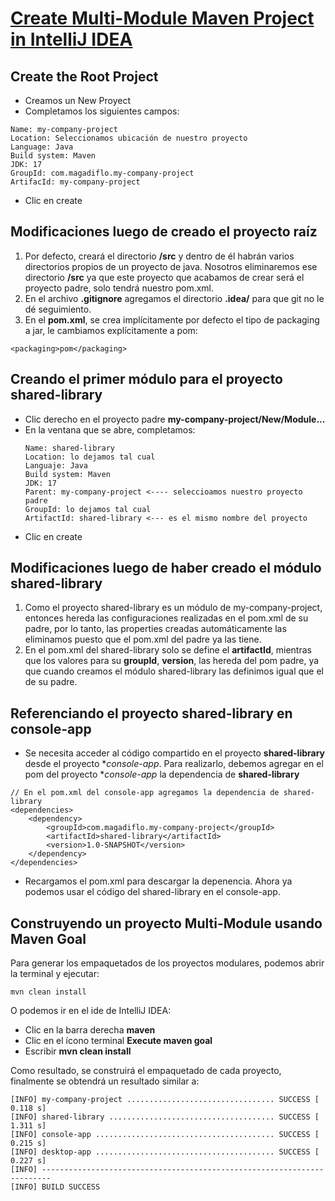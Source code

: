 # [Create Multi-Module Maven Project in IntelliJ IDEA](https://www.youtube.com/watch?v=XqC1zeFdxMs)

## Create the Root Project
- Creamos un New Proyect
- Completamos los siguientes campos:
 ```
Name: my-company-project
Location: Seleccionamos ubicación de nuestro proyecto
Language: Java
Build system: Maven
JDK: 17
GroupId: com.magadiflo.my-company-project
ArtifacId: my-company-project
 ```
- Clic en create

## Modificaciones luego de creado el proyecto raíz
1. Por defecto, creará el directorio **/src** y dentro de él habrán varios directorios propios de
  un proyecto de java. Nosotros eliminaremos ese directorio **/src** ya que este proyecto que
  acabamos de crear será el proyecto padre, solo tendrá nuestro pom.xml.
2. En el archivo **.gitignore** agregamos el directorio **.idea/** para que git no le dé seguimiento.
3. En el **pom.xml**, se crea implícitamente por defecto el tipo de packaging a jar, le cambiamos explícitamente a pom:
  ````   
  <packaging>pom</packaging>
  ````
## Creando el primer módulo para el proyecto shared-library
- Clic derecho en el proyecto padre **my-company-project/New/Module...**
- En la ventana que se abre, completamos:
  ````
  Name: shared-library
  Location: lo dejamos tal cual
  Languaje: Java
  Build system: Maven
  JDK: 17
  Parent: my-company-project <---- seleccioamos nuestro proyecto padre
  GroupId: lo dejamos tal cual
  ArtifactId: shared-library <--- es el mismo nombre del proyecto
  ````
- Clic en create

## Modificaciones luego de haber creado el módulo shared-library
1. Como el proyecto shared-library es un módulo de my-company-project, entonces hereda las configuraciones realizadas en el pom.xml de su padre,
   por lo tanto, las properties creadas automáticamente las eliminamos puesto que el pom.xml del padre ya las tiene.
2. En el pom.xml del shared-library solo se define el **artifactId**, mientras que los
   valores para su **groupId**, **version**, las hereda del pom padre, ya que cuando creamos el módulo shared-library las definimos
   igual que el de su padre.

## Referenciando el proyecto shared-library en console-app
- Se necesita acceder al código compartido en el proyecto **shared-library** desde el proyecto **console-app*.
Para realizarlo, debemos agregar en el pom del proyecto **console-app* la dependencia de **shared-library**
````
// En el pom.xml del console-app agregamos la dependencia de shared-library
<dependencies>
    <dependency>
        <groupId>com.magadiflo.my-company-project</groupId>
        <artifactId>shared-library</artifactId>
        <version>1.0-SNAPSHOT</version>
    </dependency>
</dependencies>
````
- Recargamos el pom.xml para descargar la depenencia. Ahora ya podemos usar
el código del shared-library en el console-app.

## Construyendo un proyecto Multi-Module usando Maven Goal
Para generar los empaquetados de los proyectos modulares, podemos abrir
la terminal y ejecutar:
````
mvn clean install
````
O podemos ir en el ide de IntelliJ IDEA:
- Clic en la barra derecha **maven** 
- Clic en el ícono terminal **Execute maven goal**
- Escribir **mvn clean install**

Como resultado, se construirá el empaquetado de cada proyecto, finalmente 
se obtendrá un resultado similar a:
````
[INFO] my-company-project ................................. SUCCESS [  0.118 s]
[INFO] shared-library ..................................... SUCCESS [  1.311 s]
[INFO] console-app ........................................ SUCCESS [  0.215 s]
[INFO] desktop-app ........................................ SUCCESS [  0.227 s]
[INFO] ------------------------------------------------------------------------
[INFO] BUILD SUCCESS
````